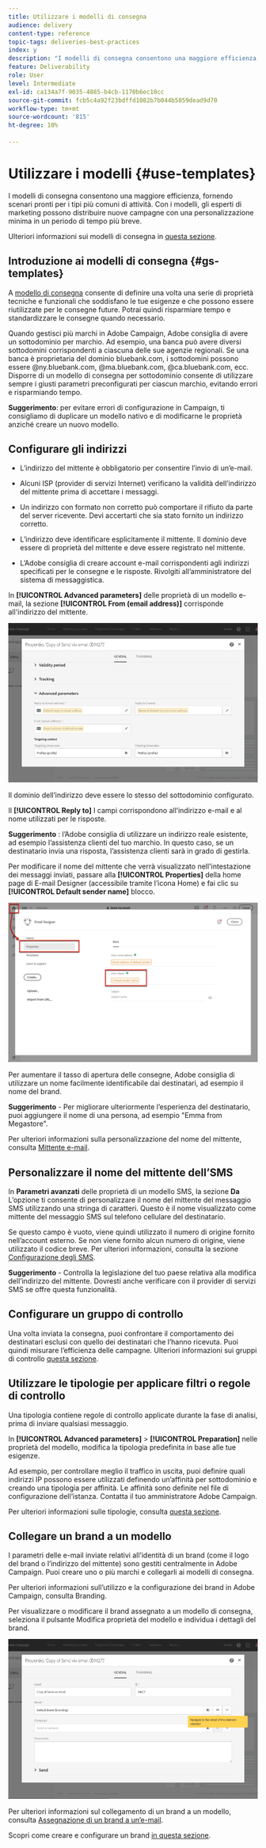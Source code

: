 ```yaml
---
title: Utilizzare i modelli di consegna
audience: delivery
content-type: reference
topic-tags: deliveries-best-practices
index: y
description: "I modelli di consegna consentono una maggiore efficienza, fornendo scenari pronti per i tipi di attività più comuni."
feature: Deliverability
role: User
level: Intermediate
exl-id: ca134a7f-9035-4885-b4cb-1170b6ec10cc
source-git-commit: fcb5c4a92f23bdffd1082b7b044b5859dead9d70
workflow-type: tm+mt
source-wordcount: '815'
ht-degree: 10%

---
```


# Utilizzare i modelli {#use-templates}

I modelli di consegna consentono una maggiore efficienza, fornendo scenari pronti per i tipi più comuni di attività. Con i modelli, gli esperti di marketing possono distribuire nuove campagne con una personalizzazione minima in un periodo di tempo più breve.

Ulteriori informazioni sui modelli di consegna in [questa sezione](../../start/using/marketing-activity-templates.md).

## Introduzione ai modelli di consegna {#gs-templates}

A [modello di consegna](../../start/using/marketing-activity-templates.md#creating-a-new-template) consente di definire una volta una serie di proprietà tecniche e funzionali che soddisfano le tue esigenze e che possono essere riutilizzate per le consegne future. Potrai quindi risparmiare tempo e standardizzare le consegne quando necessario.

Quando gestisci più marchi in Adobe Campaign, Adobe consiglia di avere un sottodominio per marchio. Ad esempio, una banca può avere diversi sottodomini corrispondenti a ciascuna delle sue agenzie regionali. Se una banca è proprietaria del dominio bluebank.com, i sottodomini possono essere @ny.bluebank.com, @ma.bluebank.com, @ca.bluebank.com, ecc. Disporre di un modello di consegna per sottodominio consente di utilizzare sempre i giusti parametri preconfigurati per ciascun marchio, evitando errori e risparmiando tempo.

**Suggerimento**: per evitare errori di configurazione in Campaign, ti consigliamo di duplicare un modello nativo e di modificarne le proprietà anziché creare un nuovo modello.

## Configurare gli indirizzi

* L’indirizzo del mittente è obbligatorio per consentire l’invio di un’e-mail.

* Alcuni ISP (provider di servizi Internet) verificano la validità dell’indirizzo del mittente prima di accettare i messaggi.

* Un indirizzo con formato non corretto può comportare il rifiuto da parte del server ricevente. Devi accertarti che sia stato fornito un indirizzo corretto.

* L’indirizzo deve identificare esplicitamente il mittente. Il dominio deve essere di proprietà del mittente e deve essere registrato nel mittente.

* L’Adobe consiglia di creare account e-mail corrispondenti agli indirizzi specificati per le consegne e le risposte. Rivolgiti all’amministratore del sistema di messaggistica.

In **[!UICONTROL Advanced parameters]** delle proprietà di un modello e-mail, la sezione **[!UICONTROL From (email address)]** corrisponde all&#39;indirizzo del mittente.

![](assets/template-parameters.png)

Il dominio dell’indirizzo deve essere lo stesso del sottodominio configurato.

Il **[!UICONTROL Reply to]** I campi corrispondono all’indirizzo e-mail e al nome utilizzati per le risposte.

**Suggerimento** : l’Adobe consiglia di utilizzare un indirizzo reale esistente, ad esempio l’assistenza clienti del tuo marchio. In questo caso, se un destinatario invia una risposta, l’assistenza clienti sarà in grado di gestirla.

Per modificare il nome del mittente che verrà visualizzato nell&#39;intestazione dei messaggi inviati, passare alla **[!UICONTROL Properties]**  della home page di E-mail Designer (accessibile tramite l’icona Home) e fai clic su **[!UICONTROL Default sender name]** blocco.

![](assets/template-content.png)

Per aumentare il tasso di apertura delle consegne, Adobe consiglia di utilizzare un nome facilmente identificabile dai destinatari, ad esempio il nome del brand.

**Suggerimento** - Per migliorare ulteriormente l’esperienza del destinatario, puoi aggiungere il nome di una persona, ad esempio &quot;Emma from Megastore&quot;.

Per ulteriori informazioni sulla personalizzazione del nome del mittente, consulta [Mittente e-mail](../../designing/using/subject-line.md#email-sender).

## Personalizzare il nome del mittente dell’SMS

In **Parametri avanzati** delle proprietà di un modello SMS, la sezione **Da** L’opzione ti consente di personalizzare il nome del mittente del messaggio SMS utilizzando una stringa di caratteri. Questo è il nome visualizzato come mittente del messaggio SMS sul telefono cellulare del destinatario.

Se questo campo è vuoto, viene quindi utilizzato il numero di origine fornito nell’account esterno. Se non viene fornito alcun numero di origine, viene utilizzato il codice breve. Per ulteriori informazioni, consulta la sezione [Configurazione degli SMS](../../administration/using/configuring-sms-channel.md).

**Suggerimento** - Controlla la legislazione del tuo paese relativa alla modifica dell’indirizzo del mittente. Dovresti anche verificare con il provider di servizi SMS se offre questa funzionalità.

## Configurare un gruppo di controllo

Una volta inviata la consegna, puoi confrontare il comportamento dei destinatari esclusi con quello dei destinatari che l’hanno ricevuta. Puoi quindi misurare l’efficienza delle campagne. Ulteriori informazioni sui gruppi di controllo [questa sezione](../../sending/using/control-group.md).

## Utilizzare le tipologie per applicare filtri o regole di controllo

Una tipologia contiene regole di controllo applicate durante la fase di analisi, prima di inviare qualsiasi messaggio.

In **[!UICONTROL Advanced parameters]** > **[!UICONTROL Preparation]** nelle proprietà del modello, modifica la tipologia predefinita in base alle tue esigenze.

Ad esempio, per controllare meglio il traffico in uscita, puoi definire quali indirizzi IP possono essere utilizzati definendo un’affinità per sottodominio e creando una tipologia per affinità. Le affinità sono definite nel file di configurazione dell’istanza. Contatta il tuo amministratore Adobe Campaign.

Per ulteriori informazioni sulle tipologie, consulta [questa sezione](../../sending/using/managing-typologies.md).

## Collegare un brand a un modello

I parametri delle e-mail inviate relativi all’identità di un brand (come il logo del brand o l’indirizzo del mittente) sono gestiti centralmente in Adobe Campaign. Puoi creare uno o più marchi e collegarli ai modelli di consegna.

Per ulteriori informazioni sull’utilizzo e la configurazione dei brand in Adobe Campaign, consulta Branding.

Per visualizzare o modificare il brand assegnato a un modello di consegna, seleziona il pulsante Modifica proprietà del modello e individua i dettagli del brand.

![](assets/template-brand.png)

Per ulteriori informazioni sul collegamento di un brand a un modello, consulta [Assegnazione di un brand a un’e-mail](../../administration/using/branding.md#assigning-a-brand-to-an-email).

Scopri come creare e configurare un brand [in questa sezione](../../administration/using/branding.md#creating-a-brand).
